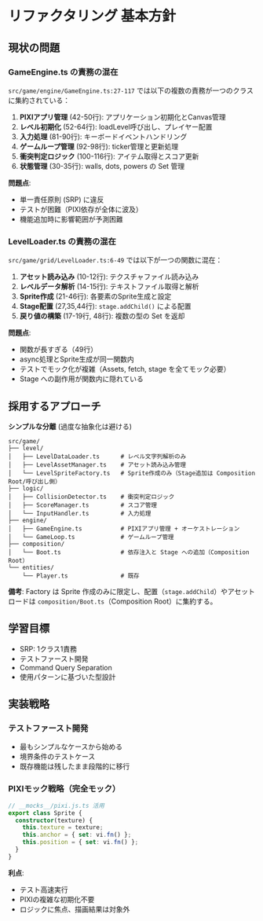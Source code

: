 # リファクタリング 基本方針

## 現状の問題

### GameEngine.ts の責務の混在
`src/game/engine/GameEngine.ts:27-117` では以下の複数の責務が一つのクラスに集約されている：

1. **PIXIアプリ管理** (42-50行): アプリケーション初期化とCanvas管理
2. **レベル初期化** (52-64行): loadLevel呼び出し、プレイヤー配置
3. **入力処理** (81-90行): キーボードイベントハンドリング  
4. **ゲームループ管理** (92-98行): ticker管理と更新処理
5. **衝突判定ロジック** (100-116行): アイテム取得とスコア更新
6. **状態管理** (30-35行): walls, dots, powers の Set 管理

**問題点**:
- 単一責任原則 (SRP) に違反
- テストが困難（PIXI依存が全体に波及）
- 機能追加時に影響範囲が予測困難

### LevelLoader.ts の責務の混在  
`src/game/grid/LevelLoader.ts:6-49` では以下が一つの関数に混在：

1. **アセット読み込み** (10-12行): テクスチャファイル読み込み
2. **レベルデータ解析** (14-15行): テキストファイル取得と解析
3. **Sprite作成** (21-46行): 各要素のSprite生成と設定
4. **Stage配置** (27,35,44行): `stage.addChild()` による配置
5. **戻り値の構築** (17-19行, 48行): 複数の型の Set を返却

**問題点**:
- 関数が長すぎる（49行）
- async処理とSprite生成が同一関数内
- テストでモック化が複雑（Assets, fetch, stage を全てモック必要）
- Stage への副作用が関数内に隠れている

## 採用するアプローチ
**シンプルな分離** (過度な抽象化は避ける)

```
src/game/
├── level/
│   ├── LevelDataLoader.ts      # レベル文字列解析のみ
│   ├── LevelAssetManager.ts    # アセット読み込み管理
│   └── LevelSpriteFactory.ts   # Sprite作成のみ（Stage追加は Composition Root/呼び出し側）
├── logic/
│   ├── CollisionDetector.ts    # 衝突判定ロジック
│   ├── ScoreManager.ts         # スコア管理
│   └── InputHandler.ts         # 入力処理
├── engine/
│   ├── GameEngine.ts           # PIXIアプリ管理 + オーケストレーション
│   └── GameLoop.ts             # ゲームループ管理
├── composition/
│   └── Boot.ts                 # 依存注入と Stage への追加（Composition Root）
└── entities/
    └── Player.ts               # 既存
```

**備考**: Factory は Sprite 作成のみに限定し、配置（`stage.addChild`）やアセットロードは `composition/Boot.ts`（Composition Root）に集約する。

## 学習目標
- SRP: 1クラス1責務
- テストファースト開発
- Command Query Separation
- 使用パターンに基づいた型設計

## 実装戦略

### テストファースト開発
- 最もシンプルなケースから始める
- 境界条件のテストケース
- 既存機能は残したまま段階的に移行

### PIXIモック戦略（完全モック）
```typescript
// __mocks__/pixi.js.ts 活用
export class Sprite {
  constructor(texture) {
    this.texture = texture;
    this.anchor = { set: vi.fn() };
    this.position = { set: vi.fn() };
  }
}
```

**利点**:
- テスト高速実行
- PIXIの複雑な初期化不要  
- ロジックに焦点、描画結果は対象外